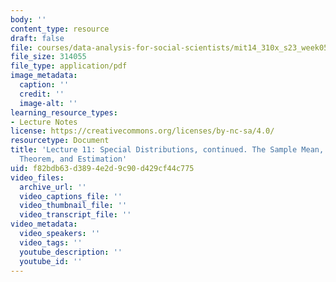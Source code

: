```yaml
---
body: ''
content_type: resource
draft: false
file: courses/data-analysis-for-social-scientists/mit14_310x_s23_week05_lec11.pdf
file_size: 314055
file_type: application/pdf
image_metadata:
  caption: ''
  credit: ''
  image-alt: ''
learning_resource_types:
- Lecture Notes
license: https://creativecommons.org/licenses/by-nc-sa/4.0/
resourcetype: Document
title: 'Lecture 11: Special Distributions, continued. The Sample Mean, Central Limit
  Theorem, and Estimation'
uid: f82bdb63-d389-4e2d-9c90-d429cf44c775
video_files:
  archive_url: ''
  video_captions_file: ''
  video_thumbnail_file: ''
  video_transcript_file: ''
video_metadata:
  video_speakers: ''
  video_tags: ''
  youtube_description: ''
  youtube_id: ''
---
```

